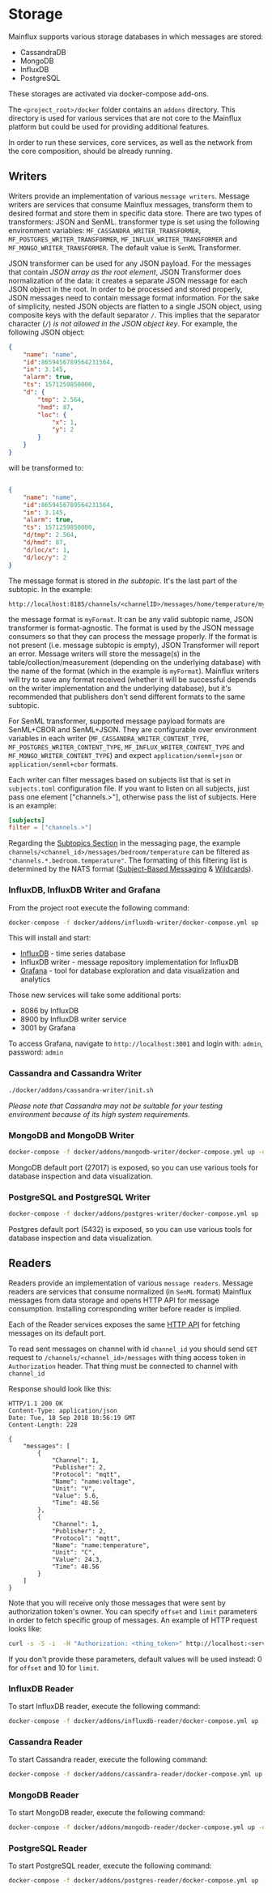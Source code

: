 # Storage

Mainflux supports various storage databases in which messages are stored:

- CassandraDB
- MongoDB
- InfluxDB
- PostgreSQL

These storages are activated via docker-compose add-ons.

The `<project_root>/docker` folder contains an `addons` directory. This directory is used for various services that are not core to the Mainflux platform but could be used for providing additional features.

In order to run these services, core services, as well as the network from the core composition, should be already running.

## Writers

Writers provide an implementation of various `message writers`. Message writers are services that consume Mainflux messages, transform them to desired format and store them in specific data store. There are two types of transformers: JSON and SenML. transformer type is set using the following environment variables: `MF_CASSANDRA_WRITER_TRANSFORMER`, `MF_POSTGRES_WRITER_TRANSFORMER`, `MF_INFLUX_WRITER_TRANSFORMER` and `MF_MONGO_WRITER_TRANSFORMER`. The default value is `SenML` Transformer.

JSON transformer can be used for any JSON payload. For the messages that contain _JSON array as the root element_, JSON Transformer does normalization of the data: it creates a separate JSON message for each JSON object in the root. In order to be processed and stored properly, JSON messages need to contain message format information. For the sake of simplicity, nested JSON objects are flatten to a single JSON object, using composite keys with the default separator `/`. This implies that the separator character (`/`) _is not allowed in the JSON object key_. For example, the following JSON object:
```json
{
    "name": "name",
    "id":8659456789564231564,
    "in": 3.145,
    "alarm": true,
    "ts": 1571259850000,
    "d": {
        "tmp": 2.564,
        "hmd": 87,
        "loc": {
            "x": 1,
            "y": 2
        }
    }
}
```

will be transformed to:

```json

{
    "name": "name",
    "id":8659456789564231564,
    "in": 3.145,
    "alarm": true,
    "ts": 1571259850000,
    "d/tmp": 2.564,
    "d/hmd": 87,
    "d/loc/x": 1,
    "d/loc/y": 2
}
```

The message format is stored in *the subtopic*. It's the last part of the subtopic. In the example:

```
http://localhost:8185/channels/<channelID>/messages/home/temperature/myFormat
```

the message format is `myFormat`. It can be any valid subtopic name, JSON transformer is format-agnostic. The format is used by the JSON message consumers so that they can process the message properly. If the format is not present (i.e. message subtopic is empty), JSON Transformer will report an error.  Message writers will store the message(s) in the table/collection/measurement (depending on the underlying database) with the name of the format (which in the example is `myFormat`). Mainflux writers will try to save any format received (whether it will be successful depends on the writer implementation and the underlying database), but it's recommended that publishers don't send different formats to the same subtopic.


For SenML transformer, supported message payload formats are SenML+CBOR and SenML+JSON. They are configurable over environment variables in each writer (`MF_CASSANDRA_WRITER_CONTENT_TYPE`, `MF_POSTGRES_WRITER_CONTENT_TYPE`, `MF_INFLUX_WRITER_CONTENT_TYPE` and `MF_MONGO_WRITER_CONTENT_TYPE`) and expect `application/senml+json` or `application/senml+cbor` formats.

Each writer can filter messages based on subjects list that is set in `subjects.toml` configuration file. If you want to listen on all subjects, just pass one element ["channels.>"], otherwise pass the list of subjects. Here is an example:

```toml
[subjects]
filter = ["channels.>"]
```

Regarding the [Subtopics Section](messaging.md#subtopics) in the messaging page, the example `channels/<channel_id>/messages/bedroom/temperature` can be filtered as `"channels.*.bedroom.temperature"`. The formatting of this filtering list is determined by the NATS format ([Subject-Based Messaging](https://docs.nats.io/nats-concepts/subjects) & [Wildcards](https://docs.nats.io/nats-concepts/subjects#wildcards)).

### InfluxDB, InfluxDB Writer and Grafana

From the project root execute the following command:

```bash
docker-compose -f docker/addons/influxdb-writer/docker-compose.yml up -d
```

This will install and start:

- [InfluxDB](https://docs.influxdata.com/influxdb) - time series database
- InfluxDB writer - message repository implementation for InfluxDB
- [Grafana](https://grafana.com) - tool for database exploration and data visualization and analytics

Those new services will take some additional ports:

- 8086 by InfluxDB
- 8900 by InfluxDB writer service
- 3001 by Grafana

To access Grafana, navigate to `http://localhost:3001` and login with: `admin`, password: `admin`

### Cassandra and Cassandra Writer

```bash
./docker/addons/cassandra-writer/init.sh
```

_Please note that Cassandra may not be suitable for your testing environment because of its high system requirements._

### MongoDB and MongoDB Writer

```bash
docker-compose -f docker/addons/mongodb-writer/docker-compose.yml up -d
```

MongoDB default port (27017) is exposed, so you can use various tools for database inspection and data visualization.

### PostgreSQL and PostgreSQL Writer

```bash
docker-compose -f docker/addons/postgres-writer/docker-compose.yml up -d
```

Postgres default port (5432) is exposed, so you can use various tools for database inspection and data visualization.

## Readers

Readers provide an implementation of various `message readers`.
Message readers are services that consume normalized (in `SenML` format) Mainflux messages from data storage and opens HTTP API for message consumption.
Installing corresponding writer before reader is implied.

Each of the Reader services exposes the same [HTTP API](https://github.com/mainflux/mainflux/blob/master/readers/openapi.yml) for fetching messages on its default port.

To read sent messages on channel with id `channel_id` you should send `GET` request to `/channels/<channel_id>/messages` with thing access token in `Authorization` header. That thing must be connected to  channel with `channel_id`

Response should look like this:

```http
HTTP/1.1 200 OK
Content-Type: application/json
Date: Tue, 18 Sep 2018 18:56:19 GMT
Content-Length: 228

{
    "messages": [
        {
            "Channel": 1,
            "Publisher": 2,
            "Protocol": "mqtt",
            "Name": "name:voltage",
            "Unit": "V",
            "Value": 5.6,
            "Time": 48.56
        },
        {
            "Channel": 1,
            "Publisher": 2,
            "Protocol": "mqtt",
            "Name": "name:temperature",
            "Unit": "C",
            "Value": 24.3,
            "Time": 48.56
        }
    ]
}
```

Note that you will receive only those messages that were sent by authorization token's owner.
You can specify `offset` and `limit` parameters in order to fetch specific group of messages. An example of HTTP request looks like:

```bash
curl -s -S -i  -H "Authorization: <thing_token>" http://localhost:<service_port>/channels/<channel_id>/messages?offset=0&limit=5
```

If you don't provide these parameters, default values will be used instead: 0 for `offset` and 10 for `limit`.

### InfluxDB Reader

To start InfluxDB reader, execute the following command:

```bash
docker-compose -f docker/addons/influxdb-reader/docker-compose.yml up -d
```

### Cassandra Reader

To start Cassandra reader, execute the following command:

```bash
docker-compose -f docker/addons/cassandra-reader/docker-compose.yml up -d
```

### MongoDB Reader

To start MongoDB reader, execute the following command:

```bash
docker-compose -f docker/addons/mongodb-reader/docker-compose.yml up -d
```

### PostgreSQL Reader

To start PostgreSQL reader, execute the following command:

```bash
docker-compose -f docker/addons/postgres-reader/docker-compose.yml up -d
```
